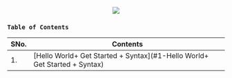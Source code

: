 <p align="center">
    <img src="https://readme-typing-svg.herokuapp.com?font=Tourney&center=true&color=50F719FF&size=40&width=750&height=80&lines=CPP+in+15+Shots"/>
</p>

### `Table of Contents`
| SNo. | **Contents** |
| ---  | ---------    |
| 1.   | [Hello World+ Get Started + Syntax](#1-Hello World+ Get Started + Syntax) |
